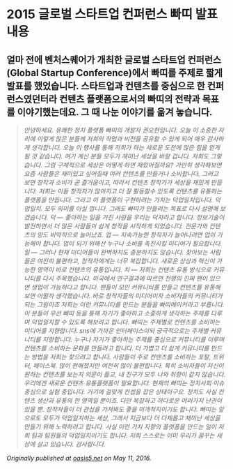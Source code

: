 
# 2015 글로벌 스타트업 컨퍼런스 빠띠 발표 내용

## 얼마 전에 벤처스퀘어가 개최한 글로벌 스타트업 컨퍼런스(Global Startup Conference)에서 빠띠를 주제로 짧게 발표를 했었습니다. 스타트업과 컨텐츠를 중심으로 한 컨퍼런스였던터라 컨텐츠 플랫폼으로서의 빠띠의 전략과 목표를 이야기했는데요. 그 때 나눈 이야기를 옮겨 놓습니다.
> *안녕하세요. 유쾌한 정치 플랫폼 빠띠의 개발자 권오현입니다. 오늘 이 소중한 자리에 이렇게 많은 분들께 저희의 작업과 비전을 공유할 수 있게 되어 매우 감사하게 생각합니다. 오늘 이 행사를 통해 저희가 하는 새로운 도전에 많은 힘을 얻게 될 것 같습니다.*
> *여기 계신 분들 모두가 재미난 세상을 바랄 겁니다. 저희도 그렇습니다. 그럼 구체적으로 세상은 어떻게 하면 재밌어질까요? 가만히 생각해보면 요즘 사람들은 재미있고 싶어질때 여러 컨텐츠를 만들거나 소비합니다. 그러고 보면 창작과 소비가 곧 즐거움이고, 따라서 컨텐츠 창작가가 세상을 재밌게 만듭니다. 저희는 이들 창작자가 많아지고 더 잘 활동할수 있도록 컨텐츠를 유통하는 플랫폼을 만듭니다. 그리고 이 플랫폼이 구현하려는 가치는 덕업일치입니다.*
> *덕업일치. 모두 의미를 아실 껍니다. 그래도 빠띠가 만들려는 목표로 다시 설명해 보겠습니다.*
> *덕 — 좋아하는 일을 가진 사람을 우리는 덕자라고 합니다. 정보기술이 발전하면서 더 많은 사람들이 쉽게 창작을 시작하게 되었습니다. 전문가와 컨텐츠의 양도 비약적으로 늘어났죠.*
> *업 — 지속가능한 창작자가 늘어나려면 업이 가능해야 합니다. 업이 되기 위해선 누구나 소비를 촉진시킬 미디어가 필요합니다.*
> *일 — 그러나 현재 미디어들이 완벽하지도 충분하지도 않습니다. 찾아보는 사람들은 여전히 불편하고, 창작자에게는 너무 복잡합니다. 새로운 상상과 혁신이 가능한 영역이 바로 컨텐츠의 유통입니다.*
> *치 — 저희는 컨텐츠 유통 방식으로 커뮤니티를 다시 주목했습니다. 미국에서 연구결과에 따르면 천명의 진짜 팬이 있으면 생업이 가능하다고 합니다. 팬들이 모인 커뮤니티를 만들고 컨텐츠를 유통해보면 어떨까 생각했습니다. 바로 창작자들의 미디어이자 소비자들의 커뮤니티가 되는 그림이죠*
> *저희는 이런 커뮤니티를 만드는 분들을 빠띠메이커라고 부릅니다. 이 분들이 우선 빠띠 등을 통해 자기가 좋아하고 소중하게 생각하는 주제를 다루며 덕업일치할 수 있도록 해보려고 합니다.*
> *빠띠는 주제별로 컨텐츠를 소비하는 미디어를 지향합니다. sns에 가까운 인터페이스이되 궁극적으로는 주제별 커뮤니티를 지향합니다.*
> *누구나 자기가 좋아하는 주제를 중심으로 커뮤니티를 이루며 컨텐츠를 소비하는 문화를 만들려고 합니다. 더 가볍고 더 쉽게 커뮤니티를 만드는 방법을 저희는 찾으려고 합니다.*
> *사람들이 주로 컨텐츠를 소비하는 포탈, 트위터, 페이스북. 많이 편해졌지만 여전히 많이 불편합니다. 특히 소비자들이 자신이 원하는 컨텐츠를 보는지 의문이 들고, 내 친구가 모두 나와 취향이 같지 않습니다. 우리에겐 새로운 컨텐츠 유통플랫폼이 필요합니다.*
> *현재의 빠띠는 정치사회 이슈 중심으로 실험 중입니다. 거기에 걸맞게 컨셉을 잡은 상태이구요. 정치도 사실 컨텐츠 생산과 유통의 한 영역일 뿐이죠. 다만 복잡하고 까다로운 여러가지 난관이 있을 뿐. 창작자들이 더 관심을 가져봐도 좋을 미개척지이기도 합니다.*
> *빠띠는 앞으로도 모두가 덕업일치하는 세상, 그래서 지금보다 더 다채롭고 재미난 세상을 만들기 위해 노력하려고 합니다. 사실 이런 가치 지향의 플랫폼을 만드는 일이 저희 팀과 팀원들의 덕업일치이기도 합니다. 저희 스스로는 이미 우리가 꿈꾸는 세상에 살고 있습니다.*
> *감사합니다.*

*Originally published at [oasis5.net](http://oasis5.net/2016/05/12/2015-gsc-parti/) on May 11, 2016.*